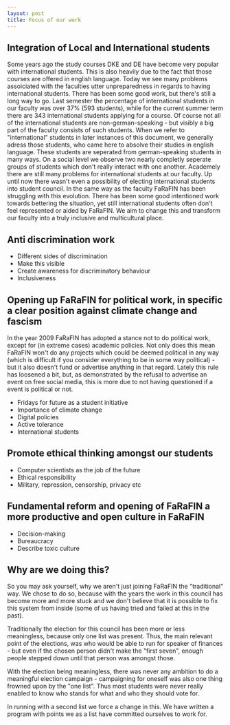 ```yaml
---
layout: post
title: Focus of our work
---
```


## Integration of Local and International students

Some years ago the study courses DKE and DE have become very popular with international students. This is also heavily due to the fact that those courses are offered in english language.
Today we see many problems assoiciated with the faculties utter unpreparedness in regards to having international students. There has been some good work, but there's still a long way to go.
Last semester the percentage of international students in our faculty was over 37% (593 students), while for the current summer term there are 343 international students applying for a course.
Of course not all of the international students are non-german-speaking - but visibly a big part of the faculty consists of such students. When we refer to "international" students in later instances of this document, we generally adress those students, who came here to absolve their studies in english language.
These students are seperated from german-speaking students in many ways. On a social level we observe two nearly completly seperate groups of students which don't really interact with one another. Academely there are still many problems for international students at our faculty. Up until now there wasn't even a possibility of electing international students into student council.
In the same way as the faculty FaRaFIN has been struggling with this evolution. There has been some good intentioned work towards bettering the situation, yet still international students often don't feel represented or aided by FaRaFIN.
We aim to change this and transform our faculty into a truly inclusive and multicultural place.

## Anti discrimination work

- Different sides of discrimination
- Make this visible
- Create awareness for discriminatory behaviour
- Inclusiveness

## Opening up FaRaFIN for political work, in specific a clear position against climate change and fascism

In the year 2009 FaRaFIN has adopted a stance not to do political work, except for (in extreme cases) academic policies.
Not only does this mean FaRaFIN won't do any projects which could be deemed political in any way (which is difficult if you consider everything to be in some way political) - but it also doesn't fund or advertise anything in that regard.
Lately this rule has loosened a bit, but, as demonstrated by the refusal to advertise an event on free social media, this is more due to not having questioned if a event is political or not.

- Fridays for future as a student initiative
- Importance of climate change
- Digital policies
- Active tolerance
- International students

## Promote ethical thinking amongst our students

- Computer scientists as the job of the future
- Ethical responsibility
- Military, repression, censorship, privacy etc

## Fundamental reform and opening of FaRaFIN a more productive and open culture in FaRaFIN

- Decision-making
- Bureaucracy
- Describe toxic culture

## Why are we doing this?

So you may ask yourself, why we aren't just joining FaRaFIN the "traditional" way. We chose to do so, because with the years the work in this council has become more and more stuck and we don't believe that it is possible to fix this system from inside (some of us having tried and failed at this in the past).

Traditionally the election for this council has been more or less meaningless, because only one list was present. Thus, the main relevant point of the elections, was who would be able to run for speaker of finances - but even if the chosen person didn't make the "first seven", enough people stepped down until that person was amongst those.

With the election being meaningless, there was never any ambition to do a meaningful election campaign - campaigning for oneself was also one thing frowned upon by the "one list". Thus most students were never really enabled to know who stands for what and who they should vote for.

In running with a second list we force a change in this. We have written a program with points we as a list have committed ourselves to work for.
